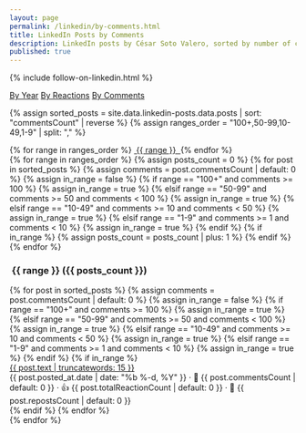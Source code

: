 ```yaml
---
layout: page
permalink: /linkedin/by-comments.html
title: LinkedIn Posts by Comments
description: LinkedIn posts by César Soto Valero, sorted by number of comments.
published: true
---
```


{% include follow-on-linkedin.html %}

<!-- Buttons for ordering LinkedIn posts -->
<div class="list-filters">
   <a href="/linkedin/by-year.html" class="list-filter">By Year</a>
   <a href="/linkedin/by-reactions.html" class="list-filter">By Reactions</a>
   <a href="/linkedin/by-comments.html" class="list-filter">By Comments</a>
</div>

{% assign sorted_posts = site.data.linkedin-posts.data.posts | sort: "commentsCount" | reverse %}
{% assign ranges_order = "100+,50-99,10-49,1-9" | split: "," %}

<!-- Comments cloud -->
<div class="tag-list">
  {% for range in ranges_order %}
    <a href="#{{ range }}" class="btn btn-primary tag-btn">
      <i class="fas fa-comments" aria-hidden="true"></i>&nbsp;{{ range }}&nbsp;
    </a>
  {% endfor %}
</div>

<div id="full-tags-list">
  {% for range in ranges_order %}
    {% assign posts_count = 0 %}
    {% for post in sorted_posts %}
      {% assign comments = post.commentsCount | default: 0 %}
      {% assign in_range = false %}
      {% if range == "100+" and comments >= 100 %}
        {% assign in_range = true %}
      {% elsif range == "50-99" and comments >= 50 and comments < 100 %}
        {% assign in_range = true %}
      {% elsif range == "10-49" and comments >= 10 and comments < 50 %}
        {% assign in_range = true %}
      {% elsif range == "1-9" and comments >= 1 and comments < 10 %}
        {% assign in_range = true %}
      {% endif %}
      {% if in_range %}
        {% assign posts_count = posts_count | plus: 1 %}
      {% endif %}
    {% endfor %}
    <h3 id="{{ range }}" class="linked-section">
      <i class="fas fa-comments" aria-hidden="true"></i>
      &nbsp;{{ range }}&nbsp;({{ posts_count }})
    </h3>
    <div class="post-list">
      {% for post in sorted_posts %}
        {% assign comments = post.commentsCount | default: 0 %}
        {% assign in_range = false %}
        {% if range == "100+" and comments >= 100 %}
          {% assign in_range = true %}
        {% elsif range == "50-99" and comments >= 50 and comments < 100 %}
          {% assign in_range = true %}
        {% elsif range == "10-49" and comments >= 10 and comments < 50 %}
          {% assign in_range = true %}
        {% elsif range == "1-9" and comments >= 1 and comments < 10 %}
          {% assign in_range = true %}
        {% endif %}
        {% if in_range %}
          <div class="tag-entry">
            <a href="{{ post.url }}" target="_blank">{{ post.text | truncatewords: 15 }}</a>
            <div class="entry-date">
              <time datetime="{{ post.posted_at.date }}">{{ post.posted_at.date | date: "%b %-d, %Y" }}</time>
              <span class="post-stats">
                · 💬 {{ post.commentsCount | default: 0 }}
                · 👍 {{ post.totalReactionCount | default: 0 }}
                · 🔁 {{ post.repostsCount | default: 0 }}
              </span>
            </div>
          </div>
        {% endif %}
      {% endfor %}
    </div>
  {% endfor %}
</div>
